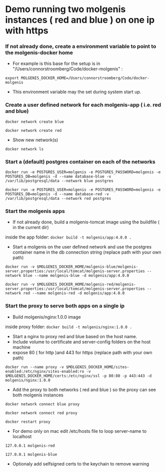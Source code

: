 # Demo running two molgenis instances ( red and blue ) on one ip with https

### If not already done, create a environment variable to point to the molgenis-docker home

* For example is this base for the setup is in "/Users/connorstroomberg/Code/docker-molgenis" :

`export MOLGENIS_DOCKER_HOME=/Users/connorstroomberg/Code/docker-molgenis`

* This environment variable may the set during system start up.


### Create a user defined network for each molgenis-app ( i.e. red and blue)

`docker network create blue`

`docker network create red`


* Show new network(s)

`docker network ls`



### Start a (default) postgres container on each of the networks

`docker run -e POSTGRES_USER=molgenis -e POSTGRES_PASSWORD=molgenis -e POSTGRES_DB=molgenis -d --name database-blue -v /var/lib/postgresql/data --network blue postgres`

`docker run -e POSTGRES_USER=molgenis -e POSTGRES_PASSWORD=molgenis -e POSTGRES_DB=molgenis -d --name database-red -v /var/lib/postgresql/data --network red postgres`


### Start the molgenis apps
* If not already done, build a molgenis-tomcat image using the buildfile ( in the current dir)

inside the app folder: `docker build -t molgenis/app:4.0.0 . `

* Start a molgenis on the user defined network and use the postgres container name in the db connection string  (replace path with your own path)

`docker run -v $MOLGENIS_DOCKER_HOME/molgenis-blue/molgenis-server.properties:/usr/local/tomcat/molgenis-server.properties --network blue --name molgenis-blue -d molgenis/app:4.0.0`

`docker run -v $MOLGENIS_DOCKER_HOME/molgenis-red/molgenis-server.properties:/usr/local/tomcat/molgenis-server.properties --network red --name molgenis-red -d molgenis/app:4.0.0`


### Start the proxy to serve both apps on a single ip

* Build molgenis/nginx:1.0.0 image

inside proxy folder: `docker build -t molgenis/nginx:1.0.0 . `

* Start a nginx to proxy red and blue based on the host name.
* Include volume to certificate and server-config folders on the host machine
* expose 80 ( for http )and 443 for https (replace path with your own path)

`docker run --name proxy -v $MOLGENIS_DOCKER_HOME/sites-enabled:/etc/nginx/sites-enabled:ro -v $MOLGENIS_DOCKER_HOME/certs:/etc/nginx/ssl -p 80:80 -p 443:443 -d molgenis/nginx:1.0.0`

* Add the proxy to both networks ( red and blue ) so the proxy can see both molgenis instances

`docker network connect blue proxy`

`docker network connect red proxy`

`docker restart proxy`

* For demo only on mac edit /etc/hosts file to loop server-name to localhost

`127.0.0.1 molgenis-red`

`127.0.0.1 molgenis-blue`

* Optionaly add selfsigned certs to the keychain to remove warning

